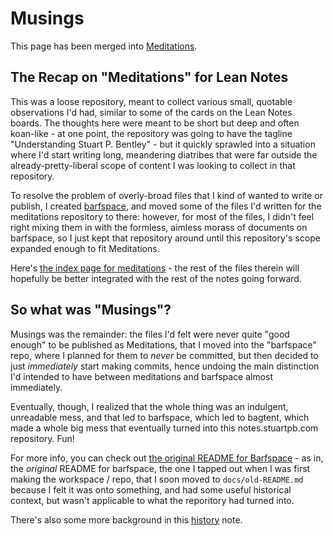 # Musings

This page has been merged into [Meditations][].

[meditations]: 8f2359ae-186f-4878-b5e5-33f3c177e6fc.md

## The Recap on "Meditations" for Lean Notes

This was a loose repository, meant to collect various small, quotable observations I'd had, similar to some of the cards on the Lean Notes boards. The thoughts here were meant to be short but deep and often koan-like - at one point, the repository was going to have the tagline "Understanding Stuart P. Bentley" - but it quickly sprawled into a situation where I'd start writing long, meandering diatribes that were far outside the already-pretty-liberal scope of content I was looking to collect in that repository.

To resolve the problem of overly-broad files that I kind of wanted to write or publish, I created [barfspace][], and moved some of the files I'd written for the meditations repository to there: however, for most of the files, I didn't feel right mixing them in with the formless, aimless morass of documents on barfspace, so I just kept that repository around until this repository's scope expanded enough to fit Meditations.

[barfspace]: 7f9a66a0-38fc-49e0-8489-270cdd3036ee.md

Here's [the index page for meditations][meditations] - the rest of the files therein will hopefully be better integrated with the rest of the notes going forward.

## So what was "Musings"?

Musings was the remainder: the files I'd felt were never quite "good enough" to be published as Meditations, that I moved into the "barfspace" repo, where I planned for them to *never* be committed, but then decided to just *immediately* start making commits, hence undoing the main distinction I'd intended to have between meditations and barfspace almost immediately.

Eventually, though, I realized that the whole thing was an indulgent, unreadable mess, and that led to barfspace, which led to bagtent, which made a whole big mess that eventually turned into this notes.stuartpb.com repository. Fun!

For more info, you can check out [the original README for Barfspace][BSR1] - as in, the *original* README for barfspace, the one I tapped out when I was first making the workspace / repo, that I soon moved to `docs/old-README.md` because I felt it was onto something, and had some useful historical context, but wasn't applicable to what the reporitory had turned into.

[BSR1]: 3609bb20-cf36-4a07-933c-868066cf1fb1.md

There's also some more background in this [history][] note.

[history]: 0621dc44-9276-47ef-877b-56756163e04f.md
